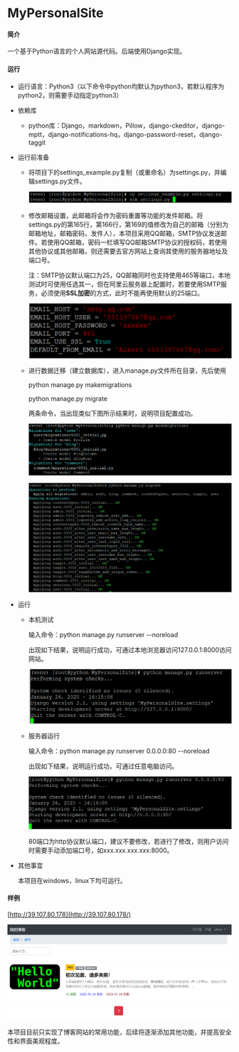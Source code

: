 # MyPersonalSite

#### 简介

一个基于Python语言的个人网站源代码。后端使用Django实现。

#### 运行

- 运行语言：Python3（以下命令中python均默认为python3，若默认程序为python2，则需要手动指定python3）

- 依赖库

  - python库：Django，markdown，Pillow，django-ckeditor，django-mptt，django-notifications-hq，django-password-reset，django-taggit

- 运行前准备

  - 将项目下的settings_example.py复制（或重命名）为settings.py，并编辑settings.py文件。

    ![image-20200126155648440](assets/image-20200126155648440.png)
    
  - 修改邮箱设置，此邮箱将会作为密码重置等功能的发件邮箱。将settings.py的第165行，第166行，第169的值修改为自己的邮箱（分别为邮箱地址，邮箱密码，发件人），本项目采用QQ邮箱，SMTP协议发送邮件。若使用QQ邮箱，密码一栏填写QQ邮箱SMTP协议的授权码，若使用其他协议或其他邮箱，则还需要去官方网站上查询其使用的服务器地址及端口号。
  
    注：SMTP协议默认端口为25，QQ邮箱同时也支持使用465等端口，本地测试时可使用任选其一，但在阿里云服务器上配置时，若要使用SMTP服务，必须使用**SSL加密**的方式，此时不能再使用默认的25端口。
  
    ![image-20200127102413677](assets/image-20200127102413677.png)
  
  - 进行数据迁移（建立数据库），进入manage.py文件所在目录，先后使用
  
    python manage.py makemigrations
  
    python manage.py migrate
  
    两条命令，当出现类似下图所示结果时，说明项目配置成功。
  
    ![image-20200126161159413](assets/image-20200126161159413.png)
  
    ![image-20200126161212195](assets/image-20200126161212195.png)
  
- 运行

  - 本机测试

    输入命令：python manage.py runserver --noreload

    出现如下结果，说明运行成功，可通过本地浏览器访问127.0.0.1:8000访问网站。

    ![image-20200126161514712](assets/image-20200126161514712.png)

  - 服务器运行

    输入命令：python manage.py runserver 0.0.0.0:80 --noreload

    出现如下结果，说明运行成功，可通过任意电脑访问。

    ![image-20200126161819359](assets/image-20200126161819359.png)

    80端口为http协议默认端口，建议不要修改，若进行了修改，则用户访问时需要手动添加端口号，如xxx.xxx.xxx.xxx:8000。

- 其他事宜

  本项目在windows，linux下均可运行。

#### 样例

[http://39.107.80.178](http://39.107.80.178/)

![image-20200126162347327](assets/image-20200126162347327.png)

本项目目前只实现了博客网站的常用功能，后续将逐渐添加其他功能，并提高安全性和界面美观程度。

